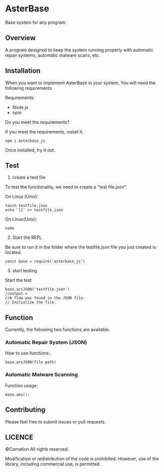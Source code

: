 # AsterBase
Base system for any program.

## Overview
A program designed to keep the system running properly with automatic repair systems, automatic malware scans, etc.

## Installation
When you want to implement AsterBase in your system,
You will need the following requirements

Requirements:
- Node.js
- npm

Do you meet the requirements?

If you meet the requirements, install it.
```
npm i asterbase_js
```

Once installed, try it out.

## Test

1. create a test file

To test the functionality, we need to create a "test file.json".

On Linux (Unix):

```
touch testfile.json
echo '[{' >> testfile.json
```


On Linux(Unix): 
```
node
```
2. Start the REPL 

Be sure to run it in the folder where the testfile.json file you just created is located.

```
const base = require('asterbase_js')
```

3. start testing

Start the test 

```
base.arsJSON('testfile.json')
//output->
//A flaw was found in the JSON file. 
// Initialize the file.
```

## Function

Currently, the following two functions are available.


### Automatic Repair System (JSON)

How to use functions:.
```
base.arsJSON(file path)
```

### Automatic Malware Scanning

Function usage: 
```
base.ams();
```

## Contributing
Please feel free to submit issues or pull requests.

## LICENCE
©Carnation All rights reserved.

Modification or redistribution of the code is prohibited.
However, use of the library, 
including commercial use, is permitted.